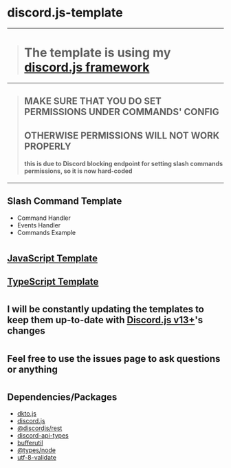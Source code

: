 # discord.js-template

---
> # The template is using my [discord.js framework](https://github.com/kaisei-kto/dkto.js)
---

> ## MAKE SURE THAT YOU DO SET PERMISSIONS UNDER COMMANDS' CONFIG
> ## OTHERWISE PERMISSIONS WILL NOT WORK PROPERLY
> #### this is due to Discord blocking endpoint for setting slash commands permissions, so it is now hard-coded
---


## Slash Command Template
- Command Handler
- Events Handler
- Commands Example
#
## [JavaScript Template](https://github.com/kaisei-kto/discord.js-template/tree/main/js)
## [TypeScript Template](https://github.com/kaisei-kto/discord.js-template/tree/main/ts)
#
## I will be constantly updating the templates to keep them up-to-date with [Discord.js v13+](https://github.com/discordjs/discord.js/tree/v13)'s changes
#
## Feel free to use the issues page to ask questions or anything
#
## Dependencies/Packages
- [dkto.js](https://github.com/kaisei-kto/dkto.js)
- [discord.js](https://github.com/discordjs/discord.js)
- [@discordjs/rest](https://github.com/discordjs/discord.js)
- [discord-api-types](https://github.com/discordjs/discord-api-types)
- [bufferutil](https://github.com/websockets/bufferutil)
- [@types/node](https://github.com/DefinitelyTyped/DefinitelyTyped)
- [utf-8-validate](https://github.com/websockets/utf-8-validate)
